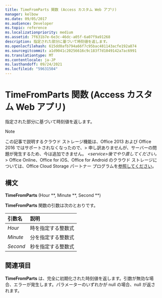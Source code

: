 ```yaml
---
title: TimeFromParts 関数 (Access カスタム Web アプリ)
manager: kelbow
ms.date: 09/05/2017
ms.audience: Developer
ms.topic: reference
ms.localizationpriority: medium
ms.assetid: 7f631b7e-6e3c-46dc-a05f-6a07f9a91268
description: 指定された部分に基づいて時刻値を返します。
ms.openlocfilehash: 615dd0afb794a66f7c95bac481143acfe192a874
ms.sourcegitcommit: a1d9041c20256616c9c183f7d1049142a7ac6991
ms.translationtype: MT
ms.contentlocale: ja-JP
ms.lasthandoff: 09/24/2021
ms.locfileid: "59631504"
---
```

# <a name="timefromparts-function-access-custom-web-app"></a>TimeFromParts 関数 (Access カスタム Web アプリ)

指定された部分に基づいて時刻値を返します。
  
> [!NOTE]
> この記事で説明するクラウド ストレージ機能は、Office 2013 および Office 2016 ではサポートされなくなったので、> 申し訳ありませんが、サーバーの問題が発生するため、今は追加できません。 *\<service\>後でやり直してください。* > Office Online、Office for iOS、Office for Android のクラウド ストレージについては、Office Cloud Storage パートナー プログラムを[参照してください](https://dev.office.com/programs/officecloudstorage)。 
  
## <a name="syntax"></a>構文

 **TimeFromParts** (Hour **, Minute **, Second **) 
  
**TimeFromParts** 関数の引数は次のとおりです。 
  
|**引数名**|**説明**|
|:-----|:-----|
| *Hour*  <br/> |時を指定する整数式  <br/> |
| *Minute*  <br/> |分を指定する整数式  <br/> |
| *Second*  <br/> |秒を指定する整数式  <br/> |
   
## <a name="see-also"></a>関連項目

 **TimeFromParts** は、完全に初期化された時刻値を返します。引数が無効な場合、エラーが発生します。パラメーターのいずれかが null の場合、null が返されます。 
  

